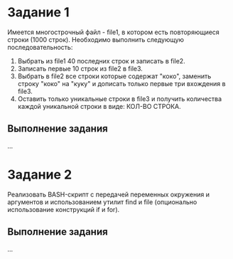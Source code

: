 # Задание 1

Имеется многострочный файл - file1, в котором есть повторяющиеся строки (1000 строк). Необходимо выполнить следующую последовательность:
1. Выбрать из file1 40 последних строк и записать в file2. 
2. Записать первые 10 строк из file2 в file3.
3. Выбрать в file2 все строки которые содержат "коко", заменить строку "коко" на "куку" и дописать только первые три вхождения в file3.
4. Оставить только уникальные строки в file3 и получить количества каждой уникальной строки в виде: КОЛ-ВО СТРОКА.

## Выполнение задания

...

# Задание 2

Реализовать BASH-скрипт с передачей переменных окружения и аргументов и использованием утилит find и file (опционально использование конструкций if и for).

## Выполнение задания

...

